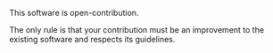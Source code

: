 This software is open-contribution.

The only rule is that your contribution must be an improvement to the existing software and respects its guidelines.

